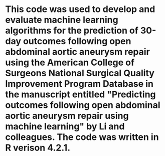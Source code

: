 # This code was used to develop and evaluate machine learning algorithms for the prediction of 30-day outcomes following open abdominal aortic aneurysm repair using the American College of Surgeons National Surgical Quality Improvement Program Database in the manuscript entitled "Predicting outcomes following open abdominal aortic aneurysm repair using machine learning" by Li and colleagues. The code was written in R verison 4.2.1.
